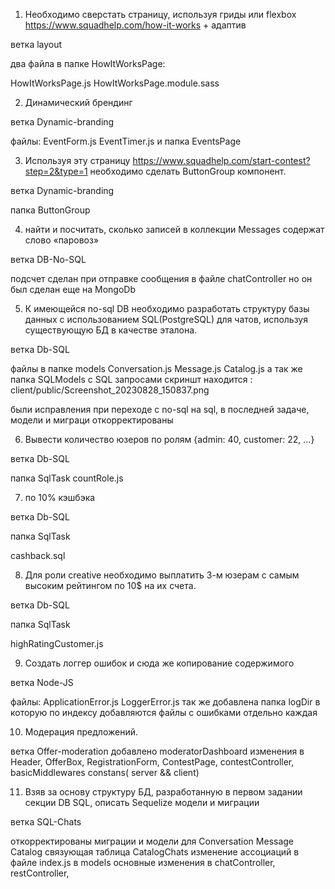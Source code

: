 1. Необходимо сверстать страницу, используя гриды или flexbox
   https://www.squadhelp.com/how-it-works + адаптив

ветка layout

два файла в папке HowItWorksPage:

HowItWorksPage.js
HowItWorksPage.module.sass

2. Динамический брендинг

ветка Dynamic-branding

файлы:
EventForm.js
EventTimer.js
и папка
EventsPage

3. Используя эту страницу https://www.squadhelp.com/start-contest?step=2&type=1
   необходимо сделать ButtonGroup компонент.

ветка Dynamic-branding

папка ButtonGroup

4. найти и посчитать, сколько записей в коллекции
   Messages содержат слово «паровоз»

ветка DB-No-SQL

подсчет сделан при отправке сообщения
в файле chatController
но он был сделан еще на MongoDb

5. К имеющейся no-sql DB необходимо разработать структуру
   базы данных с использованием SQL(PostgreSQL) для чатов,
   используя существующую БД в качестве эталона.

ветка Db-SQL

файлы в папке models
Conversation.js
Message.js
Catalog.js
а так же папка SQLModels с SQL запросами
скриншт находится : client/public/Screenshot_20230828_150837.png

были исправления при переходе с no-sql на sql, в последней задаче, модели и миграци откорректированы

6. Вывести количество юзеров по ролям {admin: 40, customer: 22, …}

ветка Db-SQL

папка SqlTask
countRole.js

7. по 10% кэшбэка

ветка Db-SQL

папка SqlTask

cashback.sql

8. Для роли сreative необходимо выплатить 3-м юзерам
   с самым высоким рейтингом по 10$ на их счета.

ветка Db-SQL

папка SqlTask

highRatingCustomer.js

9. Создать логгер ошибок и сюда же копирование содержимого

ветка Node-JS

файлы:
ApplicationError.js
LoggerError.js
так же добавлена папка logDir в которую по индексу добавляются файлы с ошибками отдельно каждая

10. Модерация предложений.

ветка Offer-moderation
добавлено moderatorDashboard
изменения в Header, OfferBox, RegistrationForm, ContestPage,
contestController, basicMiddlewares constans( server && client)

11. Взяв за основу структуру БД, разработанную в первом задании
    секции DB SQL, описать Sequelize модели и миграции

ветка SQL-Chats

откорректированы миграции и модели для
Conversation
Message
Catalog
связующая таблица CatalogChats
изменение ассоциаций в файле index.js в models
основные изменения в chatController, restController,
